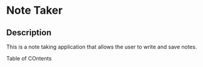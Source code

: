 # Note Taker

## Description

This is a note taking application that allows the user to write and save notes.

Table of COntents

